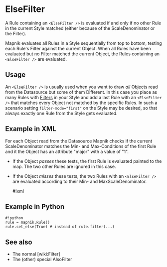 <!-- Name: ElseFilter -->
<!-- Version: 6 -->
<!-- Last-Modified: 2011/08/30 00:55:11 -->
<!-- Author: MaZderMind -->
# ElseFilter
A Rule containing an `<ElseFilter />` is evaluated if and only if no other Rule in the current Style matched (either because of the ScaleDenominator or the Filter).

Mapnik evaluates all Rules in a Style sequentially from top to bottom, testing each Rule's Filter against the current Object. When all Rules have been evaluated but no Filter matched the current Object, the Rules containing an `<ElseFilter />` are evaluated.

## Usage
An `<ElseFilter />` is usually used when you want to draw _all_ Objects read from the Datasource but some of them Different. In this case you place as many Rules with [Filters](/wiki:Filter/) in your Style and add a last Rule with an `<ElseFilter />` that matches every Object not matched by the specific Rules. In such a scenario setting `filter-mode="first"` on the Style may be desired, so that always exactly one Rule from the Style gets evaluated.

## Example in XML
For each Object read from the Datasource Mapnik checks if the current ScaleDenominator matches the Min- and Max-Conditions of the first Rule and it the Object has an attribute "major" with a value of "1".
 * If the Object _passes_ these tests, the first Rule is evaluated painted to the map. The two other Rules are ignored in this case.
 * If the Object _misses_ these tests, the two Rules with an `<ElseFilter />` are evaluated according to their Min- and MaxScaleDenominator.


    #!xml
    <Style name="contours">
      <Rule>
        <Filter>[major] = 1</Filter>
        
        <MaxScaleDenominator>25000</MaxScaleDenominator>
        <MinScaleDenominator>100</MinScaleDenominator>
        
        <LineSymbolizer>
          <CssParameter name="stroke">#fb9b67</CssParameter>
        </LineSymbolizer>
      </Rule>
      
      <Rule>
        <ElseFilter/>
        
        <MaxScaleDenominator>25000</MaxScaleDenominator>
        <MinScaleDenominator>5000</MinScaleDenominator>
        
        <LineSymbolizer>
          <CssParameter name="stroke">#f45906</CssParameter>
        </LineSymbolizer>
      </Rule>
      
      <Rule>
        <ElseFilter/>
        
        <MaxScaleDenominator>5000</MaxScaleDenominator>
        <MinScaleDenominator>100</MinScaleDenominator>
        
        <LineSymbolizer>
          <CssParameter name="stroke">#f4062A</CssParameter>
        </LineSymbolizer>
      </Rule>
    </Style>

## Example in Python

    #!python
    rule = mapnik.Rule()
    rule.set_else(True) # instead of rule.filter(...)

## See also
 * The normal [wiki:Filter]
 * The (other) special AlsoFilter

